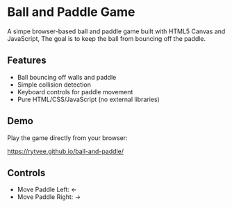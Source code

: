 # Ball and Paddle Game

A simpe browser-based ball and paddle game built with HTML5 Canvas and JavaScript, The goal is to keep the ball from bouncing off the paddle.

## Features

- Ball bouncing off walls and paddle
- Simple collision detection
- Keyboard controls for paddle movement
- Pure HTML/CSS/JavaScript (no external libraries)

## Demo

Play the game directly from your browser:

https://rytvee.github.io/ball-and-paddle/

## Controls
- Move Paddle Left: ←
- Move Paddle Right: →
